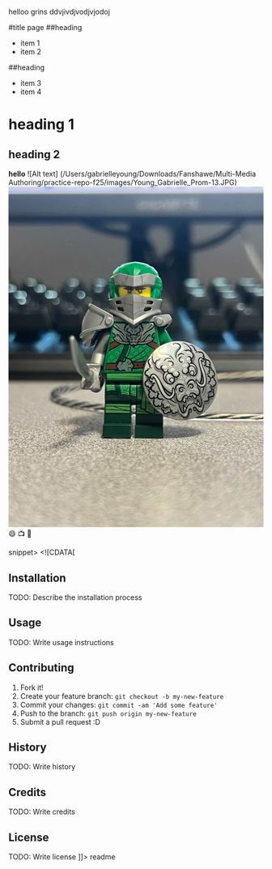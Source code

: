 helloo grins 
ddvjivdjvodjvjodoj

#title page
##heading
- item 1
- item 2

##heading
- item 3
- item 4
# heading 1
## heading 2
**hello** 
![Alt text] (/Users/gabrielleyoung/Downloads/Fanshawe/Multi-Media Authoring/practice-repo-f25/images/Young_Gabrielle_Prom-13.JPG)
![PICTURE OF AN](images/Binh_An_Photo.JPG)
:smile: 
:tv:
:snake:

snippet>
  <content><![CDATA[

## Installation
TODO: Describe the installation process
## Usage
TODO: Write usage instructions
## Contributing
1. Fork it!
2. Create your feature branch: `git checkout -b my-new-feature`
3. Commit your changes: `git commit -am 'Add some feature'`
4. Push to the branch: `git push origin my-new-feature`
5. Submit a pull request :D
## History
TODO: Write history
## Credits
TODO: Write credits
## License
TODO: Write license
]]></content>
  <tabTrigger>readme</tabTrigger>
</snippet>